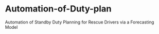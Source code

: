 # Automation-of-Duty-plan
Automation of Standby Duty Planning for Rescue Drivers via a Forecasting Model
